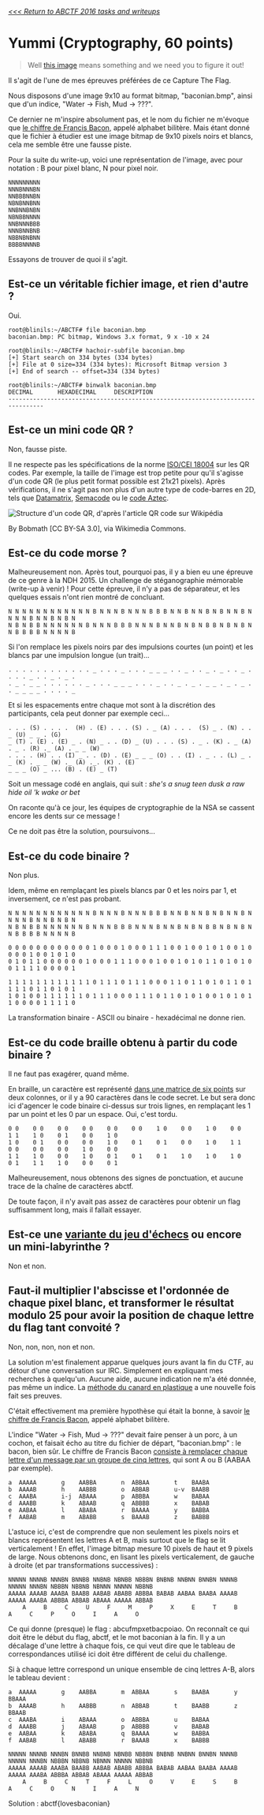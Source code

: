 _[<<< Return to ABCTF 2016 tasks and writeups](/CTF-Jeopardy/2016-abctf)_
# Yummi (Cryptography, 60 points)

>Well [this image](baconian.bmp) means something and we need you to figure it out!

Il s'agit de l'une de mes épreuves préférées de ce Capture The Flag.

Nous disposons d'une image 9x10 au format bitmap, "baconian.bmp", ainsi que d'un indice, "Water -> Fish, Mud -> ???".

Ce dernier ne m'inspire absolument pas, et le nom du fichier ne m'évoque que 
[le chiffre de Francis Bacon](http://www.apprendre-en-ligne.net/crypto/stegano/bilitere.html),
appelé alphabet bilitère. Mais étant donné que le fichier à étudier est une image bitmap de 9x10 pixels noirs
et blancs, cela me semble être une fausse piste.

Pour la suite du write-up, voici une représentation de l'image, avec pour notation : B pour pixel blanc, N pour pixel noir.

```
NNNNNNNNN
NNNBNNNBN
NNBBBNNBN
NBNBNNBNN
NNBNNBNBN
NBNBBNNNN
NNBNNNBBB
NNNBNNBNB
NBBNBNBNN
BBBBNNNNB
```

Essayons de trouver de quoi il s'agit.

## Est-ce un véritable fichier image, et rien d'autre ?

Oui.

```console
root@blinils:~/ABCTF# file baconian.bmp
baconian.bmp: PC bitmap, Windows 3.x format, 9 x -10 x 24

root@blinils:~/ABCTF# hachoir-subfile baconian.bmp
[+] Start search on 334 bytes (334 bytes)
[+] File at 0 size=334 (334 bytes): Microsoft Bitmap version 3
[+] End of search -- offset=334 (334 bytes)

root@blinils:~/ABCTF# binwalk baconian.bmp
DECIMAL       HEXADECIMAL     DESCRIPTION
--------------------------------------------------------------------------------

```

## Est-ce un mini code QR ?

Non, fausse piste.

Il ne respecte pas les spécifications de la norme
[ISO/CEI 18004](http://www.swisseduc.ch/informatik/theoretische_informatik/qr_codes/docs/qr_standard.pdf) sur les QR codes.
Par exemple, la taille de l'image est trop petite pour qu'il s'agisse d'un code QR
(le plus petit format possible est 21x21 pixels). Après vérifications, il ne s'agit pas non plus
d'un autre type de code-barres en 2D, tels que [Datamatrix](https://fr.wikipedia.org/wiki/Datamatrix),
[Semacode](https://en.wikipedia.org/wiki/Semacode) ou le [code Aztec](https://fr.wikipedia.org/wiki/Code_Aztec).

![Structure d'un code QR, d'après l'article QR code sur Wikipédia](QR_Code_Structure.png)

By Bobmath [CC BY-SA 3.0], via Wikimedia Commons.
 
## Est-ce du code morse ?

Malheureusement non. Après tout, pourquoi pas, il y a bien eu une épreuve de ce genre à la NDH 2015.
Un challenge de stéganographie mémorable (write-up à venir) ! Pour cette épreuve, il n'y a pas de séparateur,
et les quelques essais n'ont rien montré de concluant.

```
N N N N N N N N N N N N B N N N B N N N B B B N N B N N B N B N N B N N N N B N N B N B N
N B N B B N N N N N N B N N N B B B N N N B N N B N B N B B N B N B N N B B B B N N N N B
```

Si l'on remplace les pixels noirs par des impulsions courtes (un point) 
et les blancs par une impulsion longue (un trait)...

```
. . . . . . . . . . . . _ . . . _ . . . _ _ _ . . _ . . _ . _ . . _ . . . . _ . . _ . _ .
. _ . _ _ . . . . . . _ . . . _ _ _ . . . _ . . _ . _ . _ _ . _ . _ . . _ _ _ _ . . . . _
```

Et si les espacements entre chaque mot sont à la discrétion des participants, cela peut donner par exemple ceci...

```
. . . (S) . . . .  (H) . (E) . . . (S) . _ (A) . . .  (S) _ . (N) . . _ (U) _ _ . (G)
_ (T) . (E) . (E) _ . (N) _ . . (D) _ (U) . . . (S) . _ . (K) . _ (A) . _ . (R) ._ (A) . _ _ (W)
. . . . (H) . . (I) _ . . (D) . (E) _ _ _ (O) . . (I) . _ . . (L) _ . _ (K) . _ _ (W) ._ (A) ._. (K) . (E)
_ _ _ (O) _ ... (B) . (E) _ (T)
```

Soit un message codé en anglais, qui suit : _she's a snug teen dusk a raw hide oil 'k wake or bet_

On raconte qu'à ce jour, les équipes de cryptographie de la NSA se cassent encore les dents sur ce message !

Ce ne doit pas être la solution, poursuivons...

 
## Est-ce du code binaire ?

Non plus.

Idem, même en remplaçant les pixels blancs par 0 et les noirs par 1, et inversement, ce n'est pas probant.

```
N N N N N N N N N N N N B N N N B N N N B B B N N B N N B N B N N B N N N N B N N B N B N
N B N B B N N N N N N B N N N B B B N N N B N N B N B N B B N B N B N N B B B B N N N N B
```

```
0 0 0 0 0 0 0 0 0 0 0 0 1 0 0 0 1 0 0 0 1 1 1 0 0 1 0 0 1 0 1 0 0 1 0 0 0 0 1 0 0 1 0 1 0
0 1 0 1 1 0 0 0 0 0 0 1 0 0 0 1 1 1 0 0 0 1 0 0 1 0 1 0 1 1 0 1 0 1 0 0 1 1 1 1 0 0 0 0 1
```
 
```
1 1 1 1 1 1 1 1 1 1 1 1 0 1 1 1 0 1 1 1 0 0 0 1 1 0 1 1 0 1 0 1 1 0 1 1 1 1 0 1 1 0 1 0 1
1 0 1 0 0 1 1 1 1 1 1 0 1 1 1 0 0 0 1 1 1 0 1 1 0 1 0 1 0 0 1 0 1 0 1 1 0 0 0 0 1 1 1 1 0
```

La transformation binaire - ASCII ou binaire - hexadécimal ne donne rien.

 
## Est-ce du code braille obtenu à partir du code binaire ?

Il ne faut pas exagérer, quand même.

En braille, un caractère est représenté [dans une matrice de six points](https://fr.wikipedia.org/wiki/Braille)
sur deux colonnes, or il y a 90 caractères dans le code secret. Le but sera donc ici d'agencer le code binaire
ci-dessus sur trois lignes, en remplaçant les 1 par un point et les 0 par un espace. Oui, c'est tordu.

```
0 0    0 0    0 0    0 0    0 0    0 0    1 0    0 0    1 0    0 0    1 1    1 0    0 1    0 0    1 0
1 0    0 1    0 0    0 0    1 0    0 1    0 1    0 0    1 0    1 1    0 0    0 0    0 0    1 0    0 0
1 1    1 0    0 0    1 0    0 1    0 1    0 1    1 0    1 0    1 0    0 1    1 1    1 0    0 0    0 1
```

Malheureusement, nous obtenons des signes de ponctuation, et aucune trace de la chaîne de caractères abctf.

De toute façon, il n'y avait pas assez de caractères pour obtenir un flag suffisamment long, mais il fallait essayer.

 
## Est-ce une [variante du jeu d'échecs](https://fr.wikipedia.org/wiki/Variante_du_jeu_d'%C3%A9checs) ou encore un mini-labyrinthe ?

Non et non.

## Faut-il multiplier l'abscisse et l'ordonnée de chaque pixel blanc, et transformer le résultat modulo 25 pour avoir la position de chaque lettre du flag tant convoité ?

Non, non, non, non et non.

La solution m'est finalement apparue quelques jours avant la fin du CTF, au détour d'une conversation sur IRC.
Simplement en expliquant mes recherches à quelqu'un. Aucune aide, aucune indication ne m'a été donnée, pas même un indice.
La [méthode du canard en plastique](https://fr.wikipedia.org/wiki/M%C3%A9thode_du_canard_en_plastique) a
une nouvelle fois fait ses preuves.

C'était effectivement ma première hypothèse qui était la bonne,
à savoir [le chiffre de Francis Bacon](http://www.apprendre-en-ligne.net/crypto/stegano/bilitere.html),
appelé alphabet bilitère.

L'indice "Water -> Fish, Mud -> ???" devait faire penser à un porc,
à un cochon, et faisait écho au titre du fichier de départ, "baconian.bmp" : le bacon, bien sûr.
Le chiffre de Francis Bacon [consiste à remplacer chaque lettre d'un message par
un groupe de cinq lettres](https://en.wikipedia.org/wiki/Bacon's_cipher#Cipher_details),
qui sont A ou B (AABAA par exemple).

```
a  AAAAA       g    AABBA       n  ABBAA       t    BAABA
b  AAAAB       h    AABBB       o  ABBAB       u-v  BAABB
c  AAABA       i-j  ABAAA       p  ABBBA       w    BABAA
d  AAABB       k    ABAAB       q  ABBBB       x    BABAB
e  AABAA       l    ABABA       r  BAAAA       y    BABBA
f  AABAB       m    ABABB       s  BAAAB       z    BABBB
```

L'astuce ici, c'est de comprendre que non seulement les pixels noirs et blancs représentent les lettres A et B,
mais surtout que le flag se lit verticalement ! En effet, l'image bitmap mesure 10 pixels de haut et 9 pixels de large.
Nous obtenons donc, en lisant les pixels verticalement, de gauche à droite (et par transformations successives) :

```
NNNNN NNNNB NNNBN BNNBB NNBNB NBNBB NBBBN BNBNB NNBNN BNNBN NNNNB NNNNN NNNBN NBBBN NBBNB NBNNN NNNNN NBBNB
AAAAA AAAAB AAABA BAABB AABAB ABABB ABBBA BABAB AABAA BAABA AAAAB AAAAA AAABA ABBBA ABBAB ABAAA AAAAA ABBAB
    A     B     C     U     F     M     P     X     E     T     B     A     C     P     O     I     A     O
```
 

Ce qui donne (presque) le flag : abcufmpxetbacpoiao. 
On reconnaît ce qui doit être le début du flag, abctf, et le mot baconian à la fin.
Il y a un décalage d'une lettre à chaque fois, ce qui veut dire que le tableau
de correspondances utilisé ici doit être différent de celui du challenge.

Si à chaque lettre correspond un unique ensemble de cinq lettres A-B, alors le tableau devient :

```
a  AAAAA       g    AABBA       m  ABBAA       s    BAABA       y    BBAAA
b  AAAAB       h    AABBB       n  ABBAB       t    BAABB       z    BBAAB
c  AAABA       i    ABAAA       o  ABBBA       u    BABAA
d  AAABB       j    ABAAB       p  ABBBB       v    BABAB
e  AABAA       k    ABABA       q  BAAAA       w    BABBA
f  AABAB       l    ABABB       r  BAAAB       x    BABBB
```
 
```
NNNNN NNNNB NNNBN BNNBB NNBNB NBNBB NBBBN BNBNB NNBNN BNNBN NNNNB NNNNN NNNBN NBBBN NBBNB NBNNN NNNNN NBBNB
AAAAA AAAAB AAABA BAABB AABAB ABABB ABBBA BABAB AABAA BAABA AAAAB AAAAA AAABA ABBBA ABBAB ABAAA AAAAA ABBAB
    A     B     C     T     F     L     O     V     E     S     B     A     C     O     N     I     A     N
```
 
Solution : abctf{lovesbaconian}

